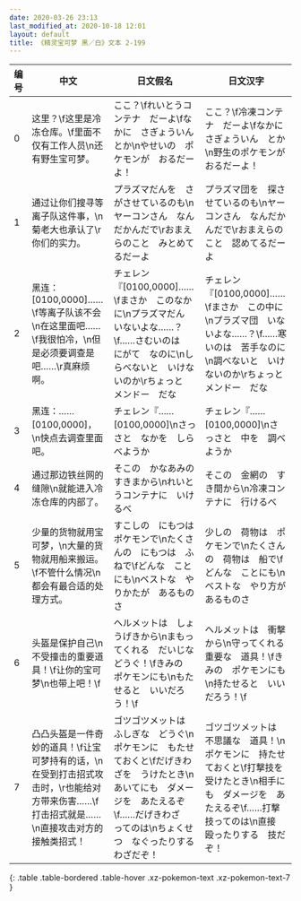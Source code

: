 ```yaml
---
date: 2020-03-26 23:13
last_modified_at: 2020-10-18 12:01
layout: default
title: 《精灵宝可梦 黑／白》文本 2-199
---
```

| 编号 | 中文 | 日文假名 | 日文汉字 |
| ---- | ---- | ---- | --- |
| 0 | 这里？\f这里是冷冻仓库。\f里面不仅有工作人员\n还有野生宝可梦。 | ここ？\fれいとうコンテナ　だーよ\fなかに　さぎょういん　とか\nやせいの　ポケモンが　おるだーよ！ | ここ？\f冷凍コンテナ　だーよ\fなかに　さぎょういん　とか\n野生のポケモンが　おるだーよ！ |
| 1 | 通过让你们搜寻等离子队这件事，\n菊老大也承认了\r你们的实力。 | プラズマだんを　さがさせているのも\nヤーコンさん　なんだかんだで\rおまえらのこと　みとめてるだーよ | プラズマ団を　探させているのも\nヤーコンさん　なんだかんだで\rおまえらのこと　認めてるだーよ |
| 2 | 黑连：[0100,0000]……\f等离子队该不会\n在这里面吧……\f我很怕冷，\n但是必须要调查是吧……\r真麻烦啊。 | チェレン『[0100,0000]……\fまさか　このなかに\nプラズマだん　いないよな……？\f……さむいのは　にがて　なのに\nしらべないと　いけないのか\rちょっと　メンドー　だな | チェレン『[0100,0000]……\fまさか　この中に\nプラズマ団　いないよな……？\f……寒いのは　苦手なのに\n調べないと　いけないのか\rちょっと　メンドー　だな |
| 3 | 黑连：……[0100,0000]，\n快点去调查里面吧。 | チェレン『……[0100,0000]\nさっさと　なかを　しらべようか | チェレン『……[0100,0000]\nさっさと　中を　調べようか |
| 4 | 通过那边铁丝网的缝隙\n就能进入冷冻仓库的内部了。 | そこの　かなあみの　すきまから\nれいとうコンテナに　いけるべ | そこの　金網の　すき間から\n冷凍コンテナに　行けるべ |
| 5 | 少量的货物就用宝可梦，\n大量的货物就用船来搬运。\f不管什么情况\n都会有最合适的处理方式。 | すこしの　にもつは　ポケモンで\nたくさんの　にもつは　ふねで\fどんな　ことにも\nベストな　やりかたが　あるものさ | 少しの　荷物は　ポケモンで\nたくさんの　荷物は　船で\fどんな　ことにも\nベストな　やり方が　あるものさ |
| 6 | 头盔是保护自己\n不受撞击的重要道具！\f让你的宝可梦\n也带上吧！\f | ヘルメットは　しょうげきから\nまもってくれる　だいじな　どうぐ！\fきみの　ポケモンにも\nもたせると　いいだろう！\f | ヘルメットは　衝撃から\n守ってくれる　重要な　道具！\fきみの　ポケモンにも\n持たせると　いいだろう！\f |
| 7 | 凸凸头盔是一件奇妙的道具！\f让宝可梦持有的话，\n在受到打击招式攻击时，\r也能给对方带来伤害……\f打击招式就是……\n直接攻击对方的接触类招式！ | ゴツゴツメットは　ふしぎな　どうぐ\nポケモンに　もたせておくと\fだげきわざを　うけたとき\nあいてにも　ダメージを　あたえるぞ\f……だげきわざ　ってのは\nちょくせつ　なぐったりする　わざだぞ！ | ゴツゴツメットは　不思議な　道具！\nポケモンに　持たせておくと\f打撃技を　受けたとき\n相手にも　ダメージを　あたえるぞ\f……打撃技ってのは\n直接　殴ったりする　技だぞ！ |
{: .table .table-bordered .table-hover .xz-pokemon-text .xz-pokemon-text-7 }